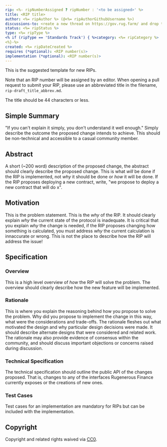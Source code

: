 ```yaml
---
rip: <%- ripNumberAssigned ? ripNumber : '<to be assigned>' %>
title: <RIP title>
author: <%= ripAuthor %> (@<%= ripAuthorGithubUsername %>)
discussions-to: <reate a new thread on https://gov.rug.farm/ and drop the link here>
status: <%= ripStatus %>
type: <%= ripType %>
<% if (ripType == 'Standards Track') { %>category: <%= ripCategory %>
<%}-%>
created: <%= ripDateCreated %>
requires (*optional): <RIP number(s)>
implementation (*optional): <RIP number(s)>
---
```


<!-- %% START OF RIP BODY %% -->
<!--You can leave these HTML comments in your merged RIP and delete the visible duplicate text guides, they will not appear and may be helpful to refer to if you edit it again. This is the suggested template for new RIPs. Note that an RIP number will be assigned by an editor. When opening a pull request to submit your RIP, please use an abbreviated title in the filename, `rip-draft_title_abbrev.md`. The title should be 44 characters or less.-->

This is the suggested template for new RIPs.

Note that an RIP number will be assigned by an editor. When opening a pull request to submit your RIP, please use an abbreviated title in the filename, `rip-draft_title_abbrev.md`.

The title should be 44 characters or less.

## Simple Summary

<!--"If you can't explain it simply, you don't understand it well enough." Simply describe the outcome the proposed changes intends to achieve. This should be non-technical and accessible to a casual community member.-->

"If you can't explain it simply, you don't understand it well enough." Simply describe the outcome the proposed change intends to achieve. This should be non-technical and accessible to a casual community member.

## Abstract

<!--A short (~200 word) description of the proposed change, the abstract should clearly describe the proposed change. This is what *will* be done if the RIP is implemented, not *why* it should be done or *how* it will be done. If the RIP proposes deploying a new contract, write, "we propose to deploy a new contract that will do x".-->

A short (~200 word) description of the proposed change, the abstract should clearly describe the proposed change. This is what _will_ be done if the RIP is implemented, not _why_ it should be done or _how_ it will be done. If the RIP proposes deploying a new contract, write, "we propose to deploy a new contract that will do x".

## Motivation

<!--This is the problem statement. This is the *why* of the RIP. It should clearly explain *why* the current state of the protocol is inadequate.  It is critical that you explain *why* the change is needed, if the RIP proposes changing how something is calculated, you must address *why* the current calculation is innaccurate or wrong. This is not the place to describe how the RIP will address the issue!-->

This is the problem statement. This is the _why_ of the RIP. It should clearly explain _why_ the current state of the protocol is inadequate. It is critical that you explain _why_ the change is needed, if the RIP proposes changing how something is calculated, you must address _why_ the current calculation is innaccurate or wrong. This is not the place to describe how the RIP will address the issue!

## Specification

<!--The specification should describe the syntax and semantics of any new feature, there are five sections
1. Overview
2. Rationale
3. Technical Specification
4. Test Cases
5. Configurable Values
-->

### Overview

<!--This is a high level overview of *how* the RIP will solve the problem. The overview should clearly describe how the new feature will be implemented.-->

This is a high level overview of _how_ the RIP will solve the problem. The overview should clearly describe how the new feature will be implemented.

### Rationale

<!--This is where you explain the reasoning behind how you propose to solve the problem. Why did you propose to implement the change in this way, what were the considerations and trade-offs. The rationale fleshes out what motivated the design and why particular design decisions were made. It should describe alternate designs that were considered and related work. The rationale may also provide evidence of consensus within the community, and should discuss important objections or concerns raised during discussion.-->

This is where you explain the reasoning behind how you propose to solve the problem. Why did you propose to implement the change in this way, what were the considerations and trade-offs. The rationale fleshes out what motivated the design and why particular design decisions were made. It should describe alternate designs that were considered and related work. The rationale may also provide evidence of consensus within the community, and should discuss important objections or concerns raised during discussion.

### Technical Specification

<!--The technical specification should outline the public API of the changes proposed. That is, changes to any of the interfaces Rugenerous Finance currently exposes or the creations of new ones.-->

The technical specification should outline the public API of the changes proposed. That is, changes to any of the interfaces Rugenerous Finance currently exposes or the creations of new ones.

### Test Cases

<!--Test cases for an implementation are mandatory for RIPs but can be included with the implementation..-->

Test cases for an implementation are mandatory for RIPs but can be included with the implementation.

## Copyright

Copyright and related rights waived via [CC0](https://creativecommons.org/publicdomain/zero/1.0/).

<!--%% END OF RIP FILE  %% -->

